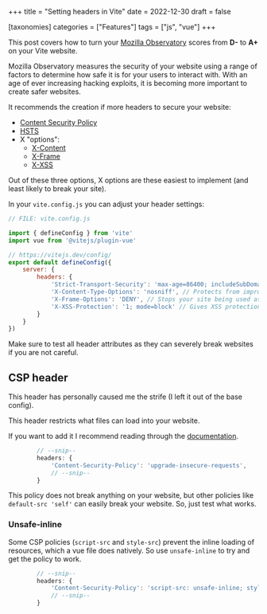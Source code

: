 +++
title = "Setting headers in Vite"
date = 2022-12-30
draft = false

[taxonomies]
categories = ["Features"]
tags = ["js", "vue"]
+++

This post covers how to turn your [Mozilla Observatory](https://observatory.mozilla.org/) scores from **D-** to **A+** on your Vite website.

<!-- more -->
Mozilla Observatory measures the security of your website using a range of factors to determine how safe it is for your users to interact with. With an age of ever increasing hacking exploits, it is becoming more important to create safer websites.

It recommends the creation if more headers to secure your website:
* [Content Security Policy](https://infosec.mozilla.org/guidelines/web_security#content-security-policy)
* [HSTS](https://infosec.mozilla.org/guidelines/web_security#http-strict-transport-security)
* X "options": 
  * [X-Content](https://infosec.mozilla.org/guidelines/web_security#x-content-type-options)
  * [X-Frame](https://infosec.mozilla.org/guidelines/web_security#x-frame-options)
  * [X-XSS](https://infosec.mozilla.org/guidelines/web_security#x-frame-options)

Out of these three options, X options are these easiest to implement (and least likely to break your site).

In your `vite.config.js` you can adjust your header settings:

```js
// FILE: vite.config.js

import { defineConfig } from 'vite'
import vue from '@vitejs/plugin-vue'

// https://vitejs.dev/config/
export default defineConfig({
    server: {
        headers: {
            'Strict-Transport-Security': 'max-age=86400; includeSubDomains', // Adds HSTS options to your website, with a expiry time of 1 day
            'X-Content-Type-Options': 'nosniff', // Protects from improper scripts runnings
            'X-Frame-Options': 'DENY', // Stops your site being used as an iframe
            'X-XSS-Protection': '1; mode=block' // Gives XSS protection to legacy browsers
        }
    }
})
```

<div class="box error">
    <i type="Button" class="svg error-icon" title="Warning Icon"></i>
    <p>
    Make sure to test all header attributes as they can severely break websites if you are not careful.
    </p>

</div>

## CSP header
This header has personally caused me the strife (I left it out of the base config).

This header restricts what files can load into your website.

If you want to add it I recommend reading through the [documentation](https://infosec.mozilla.org/guidelines/web_security#content-security-policy).
```js
        // --snip--
        headers: {
            'Content-Security-Policy': 'upgrade-insecure-requests',
            // --snip--
        }
```
This policy does not break anything on your website, but other policies like `default-src 'self'` can easily break your website. So, just test what works.

### Unsafe-inline
Some CSP policies (`script-src` and `style-src`) prevent the inline loading of resources, which a vue file does natively. So use `unsafe-inline` to try and get the policy to work. 

```js
        // --snip--
        headers: {
            'Content-Security-Policy': 'script-src: unsafe-inline; style-src: unsafe-inline',
            // --snip--
        }
```



